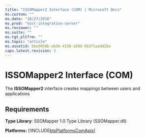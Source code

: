 ```yaml
---
title: "ISSOMapper2 Interface (COM) | Microsoft Docs"
ms.custom: ""
ms.date: "10/27/2016"
ms.prod: "host-integration-server"
ms.reviewer: ""
ms.suite: ""
ms.tgt_pltfrm: ""
ms.topic: "article"
ms.assetid: bbe0958b-ab56-4150-a508-9b3f1aadd26a
caps.latest.revision: 3
---
```

# ISSOMapper2 Interface (COM)
The **ISSOMapper2** interface creates mappings between users and applications  
  
## Requirements  
 **Type Library**: SSOMapper 1.0 Type Library (SSOMapper.dll)  
  
 **Platforms:**  [!INCLUDE[btsPlatformsComApis](../esso/includes/btsplatformscomapis-md.md)]